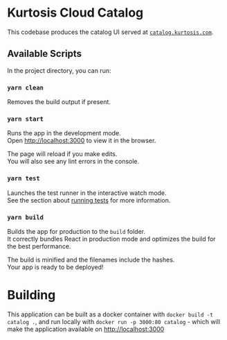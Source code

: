 # Kurtosis Cloud Catalog

This codebase produces the catalog UI served at [`catalog.kurtosis.com`](https://catalog.kurtosis.com).

## Available Scripts

In the project directory, you can run:

### `yarn clean`

Removes the build output if present.

### `yarn start`

Runs the app in the development mode.\
Open [http://localhost:3000](http://localhost:3000) to view it in the browser.

The page will reload if you make edits.\
You will also see any lint errors in the console.

### `yarn test`

Launches the test runner in the interactive watch mode.\
See the section about [running tests](https://facebook.github.io/create-react-app/docs/running-tests) for more information.

### `yarn build`

Builds the app for production to the `build` folder.\
It correctly bundles React in production mode and optimizes the build for the best performance.

The build is minified and the filenames include the hashes.\
Your app is ready to be deployed!

# Building

This application can be built as a docker container with `docker build -t catalog .`, and run locally with `docker run
-p 3000:80 catalog` - which will make the application available on [http://localhost:3000](http://localhost:3000)
